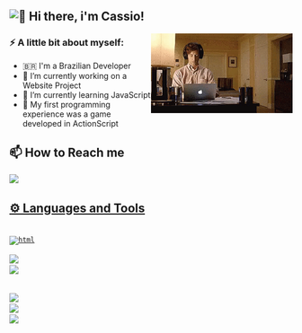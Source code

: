 ## <img src="https://fonts.gstatic.com/s/e/notoemoji/latest/1f44b/512.gif" alt="👋" width="20" height="20"> Hi there, i'm Cassio!

<img width= "50%"  align="right" src="https://github.com/Cassio-Neves/Cassio-Neves/blob/main/image/silicon-valley.gif">

### ⚡ A little bit about myself:
- 🇧🇷 I'm a Brazilian Developer
- 🔭 I’m currently working on a Website Project
- 🌱 I’m currently learning JavaScript
- 👾 My first programming experience was a game developed in ActionScript

  
 



## 📫 How to Reach me
<div>
<a href="https://www.linkedin.com/in/cassio-neves-86539b23b/" target="_blank"><img src="https://img.shields.io/badge/LinkedIn-0077B5?style=for-the-badge&logo=linkedin&logoColor=white">
</div>  

## ⚙️ Languages and Tools
<code> <img height="70" src="https://cdn.jsdelivr.net/gh/devicons/devicon/icons/html5/html5-plain-wordmark.svg" alt="html"/> </code>
<code> <img height="70" src="https://cdn.jsdelivr.net/gh/devicons/devicon/icons/css3/css3-plain-wordmark.svg" /></code>
<code> <img height="70" src="https://cdn.jsdelivr.net/gh/devicons/devicon/icons/python/python-original-wordmark.svg" /></code>
  
<code> <img height="70" src="https://cdn.jsdelivr.net/gh/devicons/devicon/icons/mysql/mysql-original-wordmark.svg" /></code>
<code> <img height="70" src="https://cdn.jsdelivr.net/gh/devicons/devicon/icons/git/git-plain-wordmark.svg" /></code>
<code> <img height="70" src="https://cdn.jsdelivr.net/gh/devicons/devicon/icons/jupyter/jupyter-original-wordmark.svg" /></code>

<br></br>





          
  











